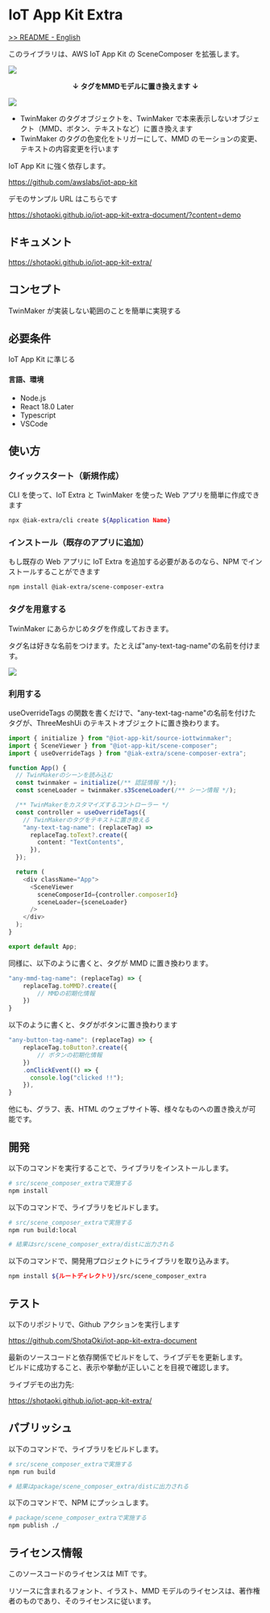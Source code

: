 # IoT App Kit Extra

<a href="./README.md">>> README - English</a>

このライブラリは、AWS IoT App Kit の SceneComposer を拡張します。

![](./images/tag-image.png)

<div style="text-align:center; font-weight:bold">↓ タグをMMDモデルに置き換えます ↓</div>

![](./images/mmd-image.gif)

- TwinMaker のタグオブジェクトを、TwinMaker で本来表示しないオブジェクト（MMD、ボタン、テキストなど）に置き換えます
- TwinMaker のタグの色変化をトリガーにして、MMD のモーションの変更、テキストの内容変更を行います

IoT App Kit に強く依存します。

https://github.com/awslabs/iot-app-kit

デモのサンプル URL はこちらです

https://shotaoki.github.io/iot-app-kit-extra-document/?content=demo

## ドキュメント

https://shotaoki.github.io/iot-app-kit-extra/

## コンセプト

TwinMaker が実装しない範囲のことを簡単に実現する

## 必要条件

IoT App Kit に準じる

#### 言語、環境

- Node.js
- React 18.0 Later
- Typescript
- VSCode

## 使い方

### クイックスタート（新規作成）

CLI を使って、IoT Extra と TwinMaker を使った Web アプリを簡単に作成できます

```bash
npx @iak-extra/cli create ${Application Name}
```

### インストール（既存のアプリに追加）

もし既存の Web アプリに IoT Extra を追加する必要があるのなら、NPM でインストールすることができます

```bash
npm install @iak-extra/scene-composer-extra
```

### タグを用意する

TwinMaker にあらかじめタグを作成しておきます。

タグ名は好きな名前をつけます。たとえば"any-text-tag-name"の名前を付けます。

![](./images/named-tag.png)

### 利用する

useOverrideTags の関数を書くだけで、"any-text-tag-name"の名前を付けたタグが、ThreeMeshUi のテキストオブジェクトに置き換わります。

```typescript
import { initialize } from "@iot-app-kit/source-iottwinmaker";
import { SceneViewer } from "@iot-app-kit/scene-composer";
import { useOverrideTags } from "@iak-extra/scene-composer-extra";

function App() {
  // TwinMakerのシーンを読み込む
  const twinmaker = initialize(/** 認証情報 */);
  const sceneLoader = twinmaker.s3SceneLoader(/** シーン情報 */);

  /** TwinMakerをカスタマイズするコントローラー */
  const controller = useOverrideTags({
    // TwinMakerのタグをテキストに置き換える
    "any-text-tag-name": (replaceTag) =>
      replaceTag.toText?.create({
        content: "TextContents",
      }),
  });

  return (
    <div className="App">
      <SceneViewer
        sceneComposerId={controller.composerId}
        sceneLoader={sceneLoader}
      />
    </div>
  );
}

export default App;
```

同様に、以下のように書くと、タグが MMD に置き換わります。

```typescript
"any-mmd-tag-name": (replaceTag) => {
    replaceTag.toMMD?.create({
        // MMDの初期化情報
    })
}
```

以下のように書くと、タグがボタンに置き換わります

```typescript
"any-button-tag-name": (replaceTag) => {
    replaceTag.toButton?.create({
        // ボタンの初期化情報
    })
    .onClickEvent(() => {
      console.log("clicked !!");
    }),
}
```

他にも、グラフ、表、HTML のウェブサイト等、様々なものへの置き換えが可能です。

## 開発

以下のコマンドを実行することで、ライブラリをインストールします。

```bash
# src/scene_composer_extraで実施する
npm install
```

以下のコマンドで、ライブラリをビルドします。

```bash
# src/scene_composer_extraで実施する
npm run build:local

# 結果はsrc/scene_composer_extra/distに出力される
```

以下のコマンドで、開発用プロジェクトにライブラリを取り込みます。

```bash
npm install ${ルートディレクトリ}/src/scene_composer_extra
```

## テスト

以下のリポジトリで、Github アクションを実行します

https://github.com/ShotaOki/iot-app-kit-extra-document

最新のソースコードと依存関係でビルドをして、ライブデモを更新します。  
ビルドに成功すること、表示や挙動が正しいことを目視で確認します。

ライブデモの出力先:

https://shotaoki.github.io/iot-app-kit-extra/

## パブリッシュ

以下のコマンドで、ライブラリをビルドします。

```bash
# src/scene_composer_extraで実施する
npm run build

# 結果はpackage/scene_composer_extra/distに出力される
```

以下のコマンドで、NPM にプッシュします。

```bash
# package/scene_composer_extraで実施する
npm publish ./
```

## ライセンス情報

このソースコードのライセンスは MIT です。

リソースに含まれるフォント、イラスト、MMD モデルのライセンスは、著作権者のものであり、そのライセンスに従います。
